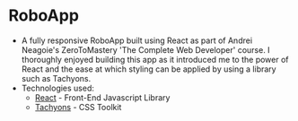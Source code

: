 # RoboApp
* A fully responsive RoboApp built using React as part of Andrei Neagoie's ZeroToMastery 'The Complete Web Developer' course. I thoroughly enjoyed building this app as it introduced me to the power of React and the ease at which styling can be applied by using a library such as Tachyons.
* Technologies used:
  * [React](https://reactjs.org/) - Front-End Javascript Library
  * [Tachyons](https://tachyons.io/) - CSS Toolkit
  
  
